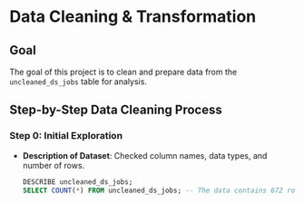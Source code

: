 # Data Cleaning & Transformation

## Goal
The goal of this project is to clean and prepare data from the `uncleaned_ds_jobs` table for analysis.

## Step-by-Step Data Cleaning Process

### Step 0: Initial Exploration
- **Description of Dataset**: Checked column names, data types, and number of rows.
  ```sql
  DESCRIBE uncleaned_ds_jobs;
  SELECT COUNT(*) FROM uncleaned_ds_jobs; -- The data contains 672 rows.
